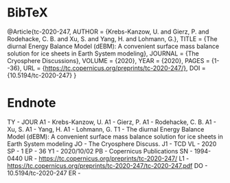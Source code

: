 # BibTeX

@Article{tc-2020-247,
AUTHOR = {Krebs-Kanzow, U. and Gierz, P. and Rodehacke, C. B. and Xu, S. and Yang, H. and Lohmann, G.},
TITLE = {The diurnal Energy Balance Model (dEBM): A convenient surface mass balance solution for ice sheets in Earth System modeling},
JOURNAL = {The Cryosphere Discussions},
VOLUME = {2020},
YEAR = {2020},
PAGES = {1--36},
URL = {https://tc.copernicus.org/preprints/tc-2020-247/},
DOI = {10.5194/tc-2020-247}
}

# Endnote

TY  - JOUR
A1  - Krebs-Kanzow, U.
A1  - Gierz, P.
A1  - Rodehacke, C. B.
A1  - Xu, S.
A1  - Yang, H.
A1  - Lohmann, G.
T1  - The diurnal Energy Balance Model (dEBM): A convenient surface mass balance solution for ice sheets in Earth System modeling
JO  - The Cryosphere Discuss.
J1  - TCD
VL  - 2020
SP  - 1
EP  - 36
Y1  - 2020/10/02
PB  - Copernicus Publications
SN  - 1994-0440
UR  - https://tc.copernicus.org/preprints/tc-2020-247/
L1  - https://tc.copernicus.org/preprints/tc-2020-247/tc-2020-247.pdf
DO  - 10.5194/tc-2020-247
ER  - 
